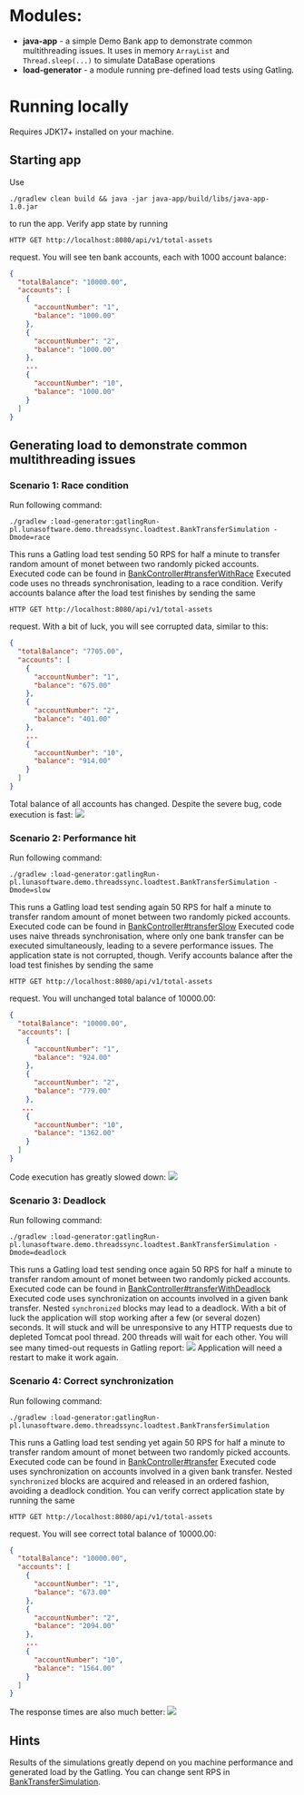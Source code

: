 # Modules:
* **java-app** - a simple Demo Bank app to demonstrate common multithreading issues. It uses in memory `ArrayList` and `Thread.sleep(...)` to simulate DataBase operations
* **load-generator** - a module running pre-defined load tests using Gatling.

# Running locally
Requires JDK17+ installed on your machine.

## Starting app
Use 
```shell
./gradlew clean build && java -jar java-app/build/libs/java-app-1.0.jar
```
to run the app. Verify app state by running
```
HTTP GET http://localhost:8080/api/v1/total-assets
```
request. You will see ten bank accounts, each with 1000 account balance:
```json
{
  "totalBalance": "10000.00",
  "accounts": [
    {
      "accountNumber": "1",
      "balance": "1000.00"
    },
    {
      "accountNumber": "2",
      "balance": "1000.00"
    },
    ...
    {
      "accountNumber": "10",
      "balance": "1000.00"
    }
  ]
}
```

## Generating load to demonstrate common multithreading issues
### Scenario 1: Race condition
Run following command:
```shell
./gradlew :load-generator:gatlingRun-pl.lunasoftware.demo.threadssync.loadtest.BankTransferSimulation -Dmode=race    
```
This runs a Gatling load test sending 50 RPS for half a minute to transfer random amount of monet between two randomly picked accounts.
Executed code can be found in [BankController#transferWithRace](java-app/src/main/java/pl/lunasoftware/demo/threadssync/bank/BankController.java#L22)
Executed code uses no threads synchronisation, leading to a race condition. Verify accounts balance after the load test finishes by sending the same
```
HTTP GET http://localhost:8080/api/v1/total-assets
```
request. With a bit of luck, you will see corrupted data, similar to this:
```json
{
  "totalBalance": "7705.00",
  "accounts": [
    {
      "accountNumber": "1",
      "balance": "675.00"
    },
    {
      "accountNumber": "2",
      "balance": "401.00"
    },
    ...
    {
      "accountNumber": "10",
      "balance": "914.00"
    }
  ]
}
```
Total balance of all accounts has changed. Despite the severe bug, code execution is fast:
![](./readme-assets/img/scenario1.png)

### Scenario 2: Performance hit
Run following command:
```shell
./gradlew :load-generator:gatlingRun-pl.lunasoftware.demo.threadssync.loadtest.BankTransferSimulation -Dmode=slow    
```
This runs a Gatling load test sending again 50 RPS for half a minute to transfer random amount of monet between two randomly picked accounts.
Executed code can be found in [BankController#transferSlow](java-app/src/main/java/pl/lunasoftware/demo/threadssync/bank/BankController.java#L28)
Executed code uses naive threads synchronisation, where only one bank transfer can be executed simultaneously, leading to a severe performance issues. The application state is not corrupted, though.
Verify accounts balance after the load test finishes by sending the same
```
HTTP GET http://localhost:8080/api/v1/total-assets
```
request. You will unchanged total balance of 10000.00:
```json
{
  "totalBalance": "10000.00",
  "accounts": [
    {
      "accountNumber": "1",
      "balance": "924.00"
    },
    {
      "accountNumber": "2",
      "balance": "779.00"
    },
   ...
    {
      "accountNumber": "10",
      "balance": "1362.00"
    }
  ]
}
```
Code execution has greatly slowed down:
![](./readme-assets/img/scenario2.png)

### Scenario 3: Deadlock
Run following command:
```shell
./gradlew :load-generator:gatlingRun-pl.lunasoftware.demo.threadssync.loadtest.BankTransferSimulation -Dmode=deadlock    
```
This runs a Gatling load test sending once again 50 RPS for half a minute to transfer random amount of monet between two randomly picked accounts.
Executed code can be found in [BankController#transferWithDeadlock](java-app/src/main/java/pl/lunasoftware/demo/threadssync/bank/BankController.java#L33)
Executed code uses synchronization on accounts involved in a given bank transfer. Nested `synchronized` blocks may lead to a deadlock. With a bit of luck the application will stop working after a few (or several dozen) seconds. It will stuck and will be unresponsive to any HTTP requests due to depleted Tomcat pool thread. 200 threads will wait for each other.
You will see many timed-out requests in Gatling report:
![](./readme-assets/img/scenario3.png)
Application will need a restart to make it work again.

### Scenario 4: Correct synchronization
Run following command:
```shell
./gradlew :load-generator:gatlingRun-pl.lunasoftware.demo.threadssync.loadtest.BankTransferSimulation   
```
This runs a Gatling load test sending yet again 50 RPS for half a minute to transfer random amount of monet between two randomly picked accounts.
Executed code can be found in [BankController#transfer](java-app/src/main/java/pl/lunasoftware/demo/threadssync/bank/BankController.java#L39)
Executed code uses synchronization on accounts involved in a given bank transfer. Nested `synchronized` blocks are acquired and released in an ordered fashion, avoiding a deadlock condition.
You can verify correct application state by running the same
```
HTTP GET http://localhost:8080/api/v1/total-assets
```
request. You will see correct total balance of 10000.00:
```json
{
  "totalBalance": "10000.00",
  "accounts": [
    {
      "accountNumber": "1",
      "balance": "673.00"
    },
    {
      "accountNumber": "2",
      "balance": "2094.00"
    },
    ...
    {
      "accountNumber": "10",
      "balance": "1564.00"
    }
  ]
}
```
The response times are also much better:
![](./readme-assets/img/scenario4.png)

## Hints
Results of the simulations greatly depend on you machine performance and generated load by the Gatling.
You can change sent RPS in [BankTransferSimulation](load-generator/src/gatling/java/pl/lunasoftware/demo/threadssync/loadtest/BankTransferSimulation.java#L26).
